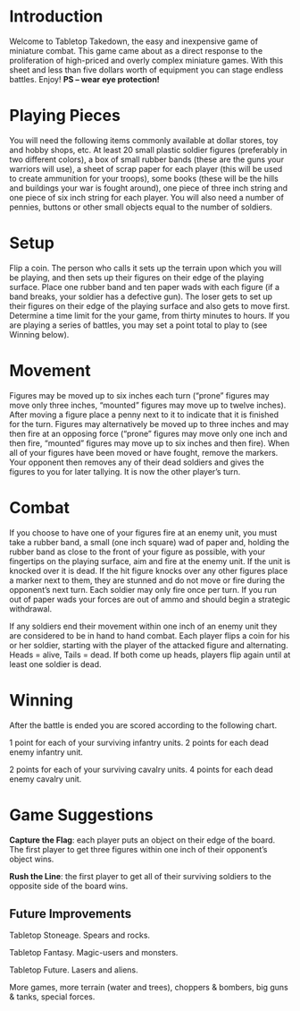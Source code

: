 # Introduction

Welcome to Tabletop Takedown, the easy and inexpensive game of miniature combat. This game came about as a direct response to the proliferation of high-priced and overly complex miniature games. With this sheet and less than five dollars worth of equipment you can stage endless battles. Enjoy! **PS – wear eye protection!**

# Playing Pieces

You will need the following items commonly available at dollar stores, toy and hobby shops, etc. At least 20 small plastic soldier figures (preferably in two different colors), a box of small rubber bands (these are the guns your warriors will use), a sheet of scrap paper for each player (this will be used to create ammunition for your troops), some books (these will be the hills and buildings your war is fought around), one piece of three inch string and one piece of six inch string for each player. You will also need a number of pennies, buttons or other small objects equal to the number of soldiers.

# Setup

Flip a coin. The person who calls it sets up the terrain upon which you will be playing, and then sets up their figures on their edge of the playing surface. Place one rubber band and ten paper wads with each figure (if a band breaks, your soldier has a defective gun). The loser gets to set up their figures on their edge of the playing surface and also gets to move first. Determine a time limit for the your game, from thirty minutes to hours. If you are playing a series of battles, you may set a point total to play to (see Winning below).

# Movement

Figures may be moved up to six inches each turn (“prone” figures may move only three inches, “mounted” figures may move up to twelve inches). After moving a figure place a penny next to it to indicate that it is finished for the turn. Figures may alternatively be moved up to three inches and may then fire at an opposing force (“prone” figures may move only one inch and then fire, “mounted” figures may move up to six inches and then fire). When all of your figures have been moved or have fought, remove the markers. Your opponent then removes any of their dead soldiers and gives the figures to you for later tallying. It is now the other player’s turn.

# Combat

If you choose to have one of your figures fire at an enemy unit, you must take a rubber band, a small (one inch square) wad of paper and, holding the rubber band as close to the front of your figure as possible, with your fingertips on the playing surface, aim and fire at the enemy unit. If the unit is knocked over it is dead. If the hit figure knocks over any other figures place a marker next to them, they are stunned and do not move or fire during the opponent’s next turn. Each soldier may only fire once per turn. If you run out of paper wads your forces are out of ammo and should begin a strategic withdrawal.

If any soldiers end their movement within one inch of an enemy unit they are considered to be in hand to hand combat. Each player flips a coin for his or her soldier, starting with the player of the attacked figure and alternating. Heads = alive, Tails = dead. If both come up heads, players flip again until at least one soldier is dead.

# Winning

After the battle is ended you are scored according to the following chart.

1 point for each of your surviving infantry units. 2 points for each dead enemy infantry unit.

2 points for each of your surviving cavalry units. 4 points for each dead enemy cavalry unit.

# Game Suggestions

**Capture the Flag**: each player puts an object on their edge of the board. The first player to get three figures within one inch of their opponent’s object wins.

**Rush the Line**: the first player to get all of their surviving soldiers to the opposite side of the board wins.

## Future Improvements

Tabletop Stoneage. Spears and rocks.

Tabletop Fantasy. Magic-users and monsters.

Tabletop Future. Lasers and aliens.

More games, more terrain (water and trees), choppers & bombers, big guns & tanks, special forces.